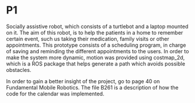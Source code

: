 # P1
Socially assistive robot, which consists of a turtlebot and a laptop mounted on it. 
The aim of this robot, is to help the patients in a home to remember certain event, 
such us taking their medication, family visits or other appointments. This prototype
consists of a scheduling program, in charge of saving and reminding the different appointments
to the users. In order to make the system more dynamic, motion was provided using costmap_2d, 
which is a ROS package that helps generate a path which avoids possible obstacles.


In order to gain a better insight of the project, go to page 40 on Fundamental Mobile Robotics. 
The file B261 is a description of how the code for the calendar was implemented. 
